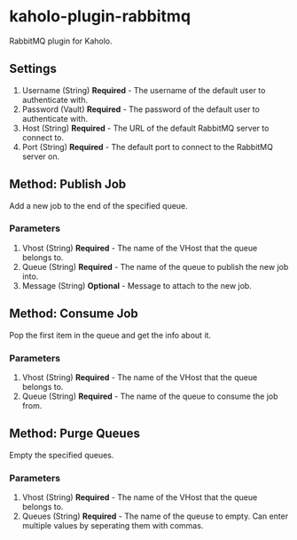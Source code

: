 # kaholo-plugin-rabbitmq
RabbitMQ plugin for Kaholo.

## Settings
1. Username (String) **Required** - The username of the default user to authenticate with.
2. Password (Vault) **Required** - The password of the default user to authenticate with.
3. Host (String) **Required** - The URL of the default RabbitMQ server to connect to.
4. Port (String) **Required** - The default port to connect to the RabbitMQ server on.

## Method: Publish Job
Add a new job to the end of the specified queue.

### Parameters
1. Vhost (String) **Required** - The name of the VHost that the queue belongs to.
2. Queue (String) **Required** - The name of the queue to publish the new job into.
3. Message (String) **Optional** - Message to attach to the new job.

## Method: Consume Job
Pop the first item in the queue and get the info about it.

### Parameters
1. Vhost (String) **Required** - The name of the VHost that the queue belongs to.
2. Queue (String) **Required** - The name of the queue to consume the job from.

## Method: Purge Queues
Empty the specified queues.

### Parameters
1. Vhost (String) **Required** - The name of the VHost that the queue belongs to.
2. Queues (String) **Required** - The name of the queuse to empty. Can enter multiple values by seperating them with commas.